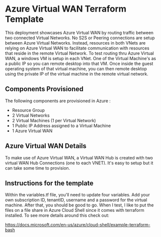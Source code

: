 # Azure Virtual WAN Terraform Template

This deployment showcases Azure Virtual WAN by routing traffic between two connected Virtual Networks.  No S2S or Peering connections are setup between Azure Virtual Networks.  Instead, resources in both VNets are relying on Azure Virtual WAN to facilitate communication with resources that reside in the remote Virtual Network.  To test routing thru Azure Virtual WAN, a windows VM is setup in each VNet. One of the Virtual Machine's as a public IP so you can remote desktop into that VM.  Once inside the guest operating system of that virtual machine, you can then remote desktop using the private IP of the virtual machine in the remote virtual network.  

## Components Provisioned

The following components are provisioned in Azure :

- Resource Group
- 2 Virtual Networks
- 2 Virtual Machines (1 per Virtual Network)
- 1 Public IP Address assigned to a Virtual Machine
- 1 Azure Virtual WAN

## Azure Virtual WAN Details

To make use of Azure Virtual WAN, a Virtual WAN Hub is created with two virtual WAN Hub Connections (one to each VNET).  It's easy to setup but it can take some time to provision.
  
## Instructions for the template

Within the variables.tf file, you'll need to update four variables.  Add your own subscription ID, tenantID, username and a password for the virtual machine. After that, you should be good to go. When I test, I like to put the files on a file share in Azure Cloud Shell since it comes with terraform installed. To see more details around this check out:

https://docs.microsoft.com/en-us/azure/cloud-shell/example-terraform-bash
